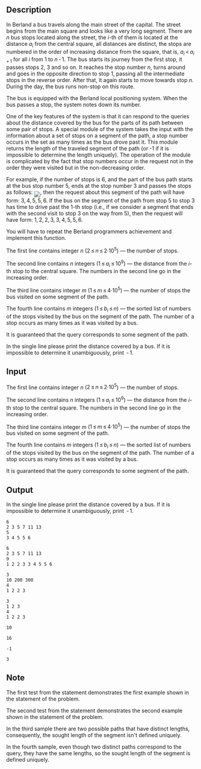 ## Description

<div><p>In Berland a bus travels along the main street of the capital. The street begins from the main square and looks like a very long segment. There are <span class="tex-span"><i>n</i></span> bus stops located along the street, the <span class="tex-span"><i>i</i></span>-th of them is located at the distance <span class="tex-span"><i>a</i><sub class="lower-index"><i>i</i></sub></span> from the central square, all distances are distinct, the stops are numbered in the order of increasing distance from the square, that is, <span class="tex-span"><i>a</i><sub class="lower-index"><i>i</i></sub> &lt; <i>a</i><sub class="lower-index"><i>i</i> + 1</sub></span> for all <span class="tex-span"><i>i</i></span> from 1 to <span class="tex-span"><i>n</i> - 1</span>. The bus starts its journey from the first stop, it passes stops <span class="tex-span">2</span>, <span class="tex-span">3</span> and so on. It reaches the stop number <span class="tex-span"><i>n</i></span>, turns around and goes in the opposite direction to stop <span class="tex-span">1</span>, passing all the intermediate stops in the reverse order. After that, it again starts to move towards stop <span class="tex-span"><i>n</i></span>. During the day, the bus runs non-stop on this route.</p><p>The bus is equipped with the Berland local positioning system. When the bus passes a stop, the system notes down its number.</p><p>One of the key features of the system is that it can respond to the queries about the distance covered by the bus for the parts of its path between some pair of stops. A special module of the system takes the input with the information about a set of stops on a segment of the path, a stop number occurs in the set as many times as the bus drove past it. This module returns the length of the traveled segment of the path (or -1 if it is impossible to determine the length uniquely). The operation of the module is complicated by the fact that <span class="tex-font-style-it">stop numbers occur in the request not in the order they were visited but in the non-decreasing order</span>.</p><p>For example, if the number of stops is <span class="tex-span">6</span>, and the part of the bus path starts at the bus stop number <span class="tex-span">5</span>, ends at the stop number <span class="tex-span">3</span> and passes the stops as follows: <img align="middle" class="tex-formula" src="file://FahwAaBS.png" style="max-width: 100.0%;max-height: 100.0%;">, then the request about this segment of the path will have form: <span class="tex-span">3, 4, 5, 5, 6</span>. If the bus on the segment of the path from stop <span class="tex-span">5</span> to stop <span class="tex-span">3</span> has time to drive past the <span class="tex-span">1</span>-th stop (i.e., if we consider a segment that ends with the second visit to stop <span class="tex-span">3</span> on the way from <span class="tex-span">5</span>), then the request will have form: <span class="tex-span">1, 2, 2, 3, 3, 4, 5, 5, 6</span>.</p><p>You will have to repeat the Berland programmers achievement and implement this function.</p></div><div class="input-specification"><p>The first line contains integer <span class="tex-span"><i>n</i></span> (<span class="tex-span">2 ≤ <i>n</i> ≤ 2·10<sup class="upper-index">5</sup></span>) — the number of stops.</p><p>The second line contains <span class="tex-span"><i>n</i></span> integers (<span class="tex-span">1 ≤ <i>a</i><sub class="lower-index"><i>i</i></sub> ≤ 10<sup class="upper-index">9</sup></span>) — the distance from the <span class="tex-span"><i>i</i></span>-th stop to the central square. The numbers in the second line go in the increasing order.</p><p>The third line contains integer <span class="tex-span"><i>m</i></span> (<span class="tex-span">1 ≤ <i>m</i> ≤ 4·10<sup class="upper-index">5</sup></span>) — the number of stops the bus visited on some segment of the path.</p><p>The fourth line contains <span class="tex-span"><i>m</i></span> integers (<span class="tex-span">1 ≤ <i>b</i><sub class="lower-index"><i>i</i></sub> ≤ <i>n</i></span>) — the sorted list of numbers of the stops visited by the bus on the segment of the path. The number of a stop occurs as many times as it was visited by a bus.</p><p>It is guaranteed that the query corresponds to some segment of the path.</p></div><div class="output-specification"><p>In the single line please print the distance covered by a bus. If it is impossible to determine it unambiguously, print <span class="tex-span"> - 1</span>.</p></div>

## Input

<p>The first line contains integer <span class="tex-span"><i>n</i></span> (<span class="tex-span">2 ≤ <i>n</i> ≤ 2·10<sup class="upper-index">5</sup></span>) — the number of stops.</p><p>The second line contains <span class="tex-span"><i>n</i></span> integers (<span class="tex-span">1 ≤ <i>a</i><sub class="lower-index"><i>i</i></sub> ≤ 10<sup class="upper-index">9</sup></span>) — the distance from the <span class="tex-span"><i>i</i></span>-th stop to the central square. The numbers in the second line go in the increasing order.</p><p>The third line contains integer <span class="tex-span"><i>m</i></span> (<span class="tex-span">1 ≤ <i>m</i> ≤ 4·10<sup class="upper-index">5</sup></span>) — the number of stops the bus visited on some segment of the path.</p><p>The fourth line contains <span class="tex-span"><i>m</i></span> integers (<span class="tex-span">1 ≤ <i>b</i><sub class="lower-index"><i>i</i></sub> ≤ <i>n</i></span>) — the sorted list of numbers of the stops visited by the bus on the segment of the path. The number of a stop occurs as many times as it was visited by a bus.</p><p>It is guaranteed that the query corresponds to some segment of the path.</p>

## Output

<p>In the single line please print the distance covered by a bus. If it is impossible to determine it unambiguously, print <span class="tex-span"> - 1</span>.</p>





```input1
6
2 3 5 7 11 13
5
3 4 5 5 6

```




```input2
6
2 3 5 7 11 13
9
1 2 2 3 3 4 5 5 6

```




```input3
3
10 200 300
4
1 2 2 3

```




```input4
3
1 2 3
4
1 2 2 3

```




```output1
10

```




```output2
16

```




```output3
-1

```




```output4
3

```



## Note

<p>The first test from the statement demonstrates the first example shown in the statement of the problem.</p><p>The second test from the statement demonstrates the second example shown in the statement of the problem.</p><p>In the third sample there are two possible paths that have distinct lengths, consequently, the sought length of the segment isn't defined uniquely.</p><p>In the fourth sample, even though two distinct paths correspond to the query, they have the same lengths, so the sought length of the segment is defined uniquely.</p>

